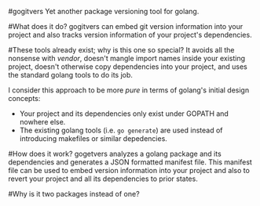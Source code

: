 #gogitvers
Yet another package versioning tool for golang.

#What does it do?
gogitvers can embed git version information into your project and also
tracks version information of your project's dependencies.

#These tools already exist; why is this one so special?
It avoids all the nonsense with *vendor*, doesn't mangle import names
inside your existing project, doesn't otherwise copy dependencies
into your project, and uses the standard golang tools to do its job.

I consider this approach to be more *pure* in terms of golang's initial design concepts:
* Your project and its dependencies only exist under GOPATH and nowhere else.
* The existing golang tools (i.e. `go generate`) are used instead of introducing
makefiles or similar depedencies.

#How does it work?
gogetvers analyzes a golang package and its dependencies and generates a 
JSON formatted manifest file.  This manifest file can be used to embed
version information into your project and also to revert your project
and all its dependencies to prior states.

#Why is it two packages instead of one?

